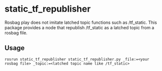 # static_tf_republisher

Rosbag play does not imitate latched topic functions such as /tf_static.
This package provides a node that republish /tf_static as a latched topic from a rosbag file.

## Usage

```
rosrun static_tf_republisher static_tf_republisher.py _file:=<your rosbag file> _topic:=<latched topic name like /tf_static>
```
